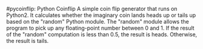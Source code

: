 #pycoinflip: Python Coinflip
A simple coin flip generator that runs on Python2.
It calculates whether the imaginary coin lands heads up or tails up
based on the "random" Python module. The "random" module allows the
program to pick up any floating-point number between 0 and 1. If the
result of the "random" computation is less than 0.5, the result is heads.
Otherwise, the result is tails.
